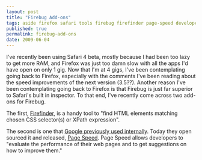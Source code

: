 ```yaml
---
layout: post
title: "Firebug Add-ons"
tags: aside firefox safari tools firebug firefinder page-speed developer
published: true
permalink: firebug-add-ons
date: 2009-06-04
---
```


I've recently been using Safari 4 beta, mostly because I had been too lazy to get more RAM, and Firefox was just too damn slow with all the apps I'd have open on only 1 gig.  Now that I'm at 4 gigs, I've been contemplating going back to Firefox, especially with the comments I've been reading about the speed improvements of the next version (3.5??).  Another reason I've been contemplating going back to Firefox is that Firebug is just far superior to Safari's built in inspector.  To that end, I've recently come across two add-ons for Firebug.

The first, <a href="http://robertnyman.com/firefinder/">Firefinder</a>, is a handy tool to "find HTML elements matching chosen CSS selector(s) or XPath expression".

The second is one that <a href="http://googlewebmastercentral.blogspot.com/2009/06/introducing-page-speed.html">Google previously used internally</a>.  Today they open sourced it and released, <a href="http://code.google.com/speed/page-speed/">Page Speed</a>.  Page Speed allows developers to "evaluate the performance of their web pages and to get suggestions on how to improve them."

